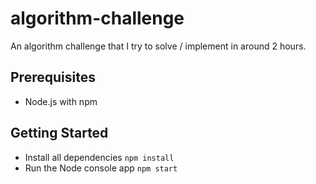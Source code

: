 # algorithm-challenge

An algorithm challenge that I try to solve / implement in around 2 hours.

## Prerequisites

- Node.js with npm

## Getting Started

- Install all dependencies `npm install`
- Run the Node console app `npm start`
  